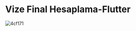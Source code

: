 ﻿# Vize Final Hesaplama-Flutter
 
 ![4cf171](https://user-images.githubusercontent.com/44363093/90978108-cfd35000-e553-11ea-92d7-60be4edc12f8.gif)
